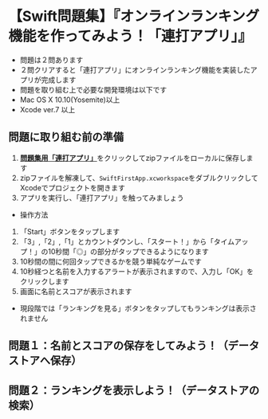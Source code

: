 # 【Swift問題集】『オンラインランキング機能を作ってみよう！「連打アプリ」』

* 問題は２問あります
* ２問クリアすると「連打アプリ」にオンラインランキング機能を実装したアプリが完成します
* 問題を取り組む上で必要な開発環境は以下です
 * Mac OS X 10.10(Yosemite)以上
 * Xcode ver.7 以上
 
## 問題に取り組む前の準備

1. [__問題集用「連打アプリ」__](https://github.com/natsumo/SwiftFirstApp/archive/master.zip)をクリックしてzipファイルをローカルに保存します
1. zipファイルを解凍して、`SwiftFirstApp.xcworkspace`をダブルクリックしてXcodeでプロジェクトを開きます
1. アプリを実行し、「連打アプリ」を触ってみましょう

* 操作方法
 1. 「Start」ボタンをタップします
 2. 「3」,「2」,「1」とカウントダウンし、「スタート！」から「タイムアップ！」の10秒間「◎」の部分がタップできるようになります
 3. 10秒間の間に何回タップできるかを競う単純なゲームです
 4. 10秒経つと名前を入力するアラートが表示されますので、入力し「OK」をクリックします
 5. 画面に名前とスコアが表示されます

* 現段階では「ランキングを見る」ボタンをタップしてもランキングは表示されません

## __問題１__：名前とスコアの保存をしてみよう！（データストアへ保存）




## __問題２__：ランキングを表示しよう！（データストアの検索）
